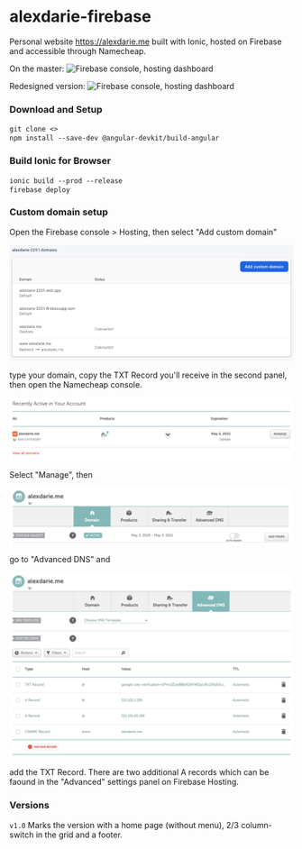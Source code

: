 # alexdarie-firebase
Personal website https://alexdarie.me built with Ionic, hosted on Firebase and accessible through Namecheap.

On the master:
![Firebase console, hosting dashboard][page_demo]

Redesigned version:
![Firebase console, hosting dashboard][page_demo_redesign]

### Download and Setup

```
git clone <>
npm install --save-dev @angular-devkit/build-angular
```

### Build Ionic for Browser

```
ionic build --prod --release
firebase deploy
```

### Custom domain setup

Open the Firebase console > Hosting, then select "Add custom domain"

![Firebase console, hosting dashboard][step_one]

type your domain, copy the TXT Record you'll receive in the second panel, then open the Namecheap console.

![Namecheap console, main dashboard][step_two]

Select "Manage", then

![Namecheap console, advanced dns dashboard][step_three]

go to "Advanced DNS" and

![Namecheap console, records dashboard][step_four]

add the TXT Record. There are two additional A records which can be faound in the "Advanced" settings panel on Firebase Hosting.

[step_one]: https://github.com/alexdarie/alexdarie-firebase/blob/master/readme-files/Screen%20Shot%202020-07-12%20at%201.21.33%20PM.png "Firebase console, hosting dashboard"

[step_two]: https://github.com/alexdarie/alexdarie-firebase/blob/master/readme-files/Screen%20Shot%202020-07-12%20at%201.22.17%20PM.png "Namecheap console, main dashboard"

[step_three]: https://github.com/alexdarie/alexdarie-firebase/blob/master/readme-files/Screen%20Shot%202020-07-12%20at%201.22.36%20PM.png "Namecheap console, advanced dns dashboard"

[step_four]: https://github.com/alexdarie/alexdarie-firebase/blob/master/readme-files/Screen%20Shot%202020-07-12%20at%201.22.53%20PM.png "Namecheap console, records dashboard"

[page_demo]: https://github.com/alexdarie/alexdarie-firebase/blob/master/readme-files/Screen%20Shot%202020-07-29%20at%204.23.34%20PM.png "Page demo"

[page_demo_redesign]: https://github.com/alexdarie/alexdarie-firebase/blob/master/readme-files/Screen%20Shot%202020-08-04%20at%209.39.10%20PM.png "Page demo redesign"

### Versions

`v1.0` Marks the version with a home page (without menu), 2/3 column-switch in the grid and a footer.
